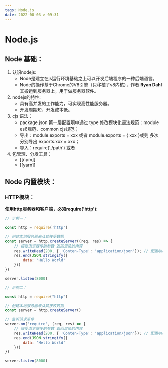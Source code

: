 ```yaml
---
tags: Node.js
date: 2022-08-03 > 09:31
---
```

# Node.js


## Node 基础：
1. 认识nodejs:
	- Node是建立在js运行环境基础之上可以开发后端程序的一种后端语言。
	- Node的操作基于Chrome的V8引擎（只移植了v8内核），作者 **Ryan Dahl** 其搬运到服务器上，用于做服务器软件。
2. nodejs的特性:
	- 具有高并发的工作能力，可实现高性能服务器。
	- 开发周期短、开发成本低。
3. cjs 语法：
	- package.json 第一层配置项中通过 type 修改模块化语法规范：module es6规范、common cjs规范；
	- 导出：module.exports = xxx 或者 module.exports = { xxx }或则 多次分别导出 exports.xxx = xxx；
	- 导入：require('./path') 或者 
4. 包管理、分发工具：
	- [[npm]]
	- [[yarn]]

## Node 内置模块：

### HTTP模块：
**使用http服务器和客户端，必须require('http'):**

```js
// 示例一：

const http = require('http')

// 创建本地服务器来从其接受数据
const server = http.createServer((req, res) => {
	// 接受浏览器传的参数 返回渲染的内容
	res.writeHead(200, { 'Conten-Type': 'application/json'}); // 配置响应头
	res.end(JSON.stringify({
		data: 'Hello World'
	}))
}) 

server.listen(8000)
```

```js
// 示例二：

const http = require("http")

// 创建本地服务器来从其接收数据
const server = http.createServer()

// 监听请求事件
server.on('require', (req, res) => {
	// 接受浏览器传的参数 返回渲染的内容
	res.writeHead(200, { 'Conten-Type': 'application/json'}); // 配置响应头
	res.end(JSON.stringify({
		data: 'Hello World'
	}))
})

server.listen(8000)
```